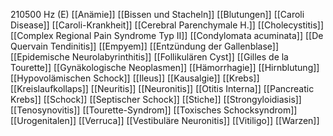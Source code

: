 210500 Hz (E)
[[Anämie]]
[[Bissen und Stacheln]]
[[Blutungen]]
[[Caroli Disease]]
[[Caroli-Krankheit]]
[[Cerebral Parenchymale H.]]
[[Cholecystitis]]
[[Complex Regional Pain Syndrome Typ II]]
[[Condylomata acuminata]]
[[De Quervain Tendinitis]]
[[Empyem]]
[[Entzündung der Gallenblase]]
[[Epidemische Neurolabyrinthitis]]
[[Follikulären Cyst]]
[[Gilles de la Tourette]]
[[Gynäkologische Neoplasmen]]
[[Hämorrhagie]]
[[Hirnblutung]]
[[Hypovolämischen Schock]]
[[Ileus]]
[[Kausalgie]]
[[Krebs]]
[[Kreislaufkollaps]]
[[Neuritis]]
[[Neuronitis]]
[[Otitis Interna]]
[[Pancreatic Krebs]]
[[Schock]]
[[Septischer Schock]]
[[Stiche]]
[[Strongyloidiasis]]
[[Tenosynovitis]]
[[Tourette-Syndrom]]
[[Toxisches Schocksyndrom]]
[[Urogenitalen]]
[[Verruca]]
[[Vestibuläre Neuronitis]]
[[Vitiligo]]
[[Warzen]]